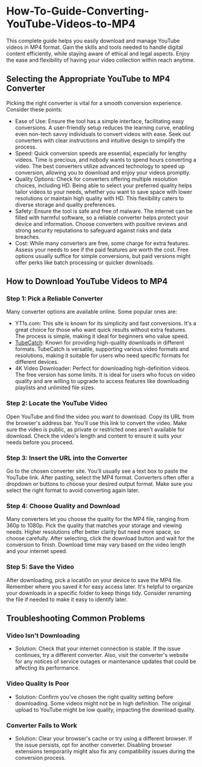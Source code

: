 # How-To-Guide-Converting-YouTube-Videos-to-MP4
This complete guide helps you easily download and manage YouTube videos in MP4 format. Gain the skills and tools needed to handle digital content efficiently, while staying aware of ethical and legal aspects. Enjoy the ease and flexibility of having your video collection within reach anytime.
## Selecting the Appropriate YouTube to MP4 Converter

Picking the right converter is vital for a smooth conversion experience. Consider these points:

- Ease of Use: Ensure the tool has a simple interface, facilitating easy conversions. A user-friendly setup reduces the learning curve, enabling even non-tech savvy individuals to convert videos with ease. Seek out converters with clear instructions and intuitive design to simplify the process.
- Speed: Quick conversion speeds are essential, especially for lengthy videos. Time is precious, and nobody wants to spend hours converting a video. The best converters utilize advanced technology to speed up conversion, allowing you to download and enjoy your videos promptly.
- Quality Options: Check for converters offering multiple resolution choices, including HD. Being able to select your preferred quality helps tailor videos to your needs, whether you want to save space with lower resolutions or maintain high quality with HD. This flexibility caters to diverse storage and quality preferences.
- Safety: Ensure the tool is safe and free of malware. The internet can be filled with harmful software, so a reliable converter helps protect your device and information. Choose converters with positive reviews and strong security reputations to safeguard against risks and data breaches.
- Cost: While many converters are free, some charge for extra features. Assess your needs to see if the paid features are worth the cost. Free options usually suffice for simple conversions, but paid versions might offer perks like batch processing or quicker downloads.

## How to Download YouTube Videos to MP4

### Step 1: Pick a Reliable Converter

Many converter options are available online. Some popular ones are:

- YT1s.com: This site is known for its simplicity and fast conversions. It's a great choice for those who want quick results without extra features. The process is simple, making it ideal for beginners who value speed.
- [TubeCatch](https://www.tubecatch.cloud/): Known for providing high-quality downloads in different formats. TubeCatch is versatile, supporting various video formats and resolutions, making it suitable for users who need specific formats for different devices.
- 4K Video Downloader: Perfect for downloading high-definition videos. The free version has some limits. It is ideal for users who focus on video quality and are willing to upgrade to access features like downloading playlists and unlimited file sizes.

### Step 2: Locate the YouTube Video

Open YouTube and find the video you want to download. Copy its URL from the browser's address bar. You'll use this link to convert the video. Make sure the video is public, as private or restricted ones aren't available for download. Check the video's length and content to ensure it suits your needs before you proceed.

### Step 3: Insert the URL into the Converter

Go to the chosen converter site. You'll usually see a text box to paste the YouTube link. After pasting, select the MP4 format. Converters often offer a dropdown or buttons to choose your desired output format. Make sure you select the right format to avoid converting again later.

### Step 4: Choose Quality and Download

Many converters let you choose the quality for the MP4 file, ranging from 360p to 1080p. Pick the quality that matches your storage and viewing needs. Higher resolutions offer better clarity but need more space, so choose carefully. After selecting, click the download button and wait for the conversion to finish. Download time may vary based on the video length and your internet speed.

### Step 5: Save the Video

After downloading, pick a locati0n on your device to save the MP4 file. Remember where you saved it for easy access later. It's helpful to organize your downloads in a specific folder to keep things tidy. Consider renaming the file if needed to make it easy to identify later.

## Troubleshooting Common Problems

### Video Isn't Downloading

- Solution: Check that your internet connection is stable. If the issue continues, try a different converter. Also, visit the converter's website for any notices of service outages or maintenance updates that could be affecting its performance.

### Video Quality Is Poor

- Solution: Confirm you've chosen the right quality setting before downloading. Some videos might not be in high definition. The original upload to YouTube might be low quality, impacting the download quality.

### Converter Fails to Work

- Solution: Clear your browser's cache or try using a different browser. If the issue persists, opt for another converter. Disabling browser extensions temporarily might also fix any compatibility issues during the conversion process.
